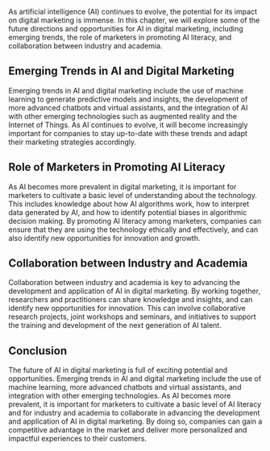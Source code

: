 
As artificial intelligence (AI) continues to evolve, the potential for its impact on digital marketing is immense. In this chapter, we will explore some of the future directions and opportunities for AI in digital marketing, including emerging trends, the role of marketers in promoting AI literacy, and collaboration between industry and academia.

Emerging Trends in AI and Digital Marketing
-------------------------------------------

Emerging trends in AI and digital marketing include the use of machine learning to generate predictive models and insights, the development of more advanced chatbots and virtual assistants, and the integration of AI with other emerging technologies such as augmented reality and the Internet of Things. As AI continues to evolve, it will become increasingly important for companies to stay up-to-date with these trends and adapt their marketing strategies accordingly.

Role of Marketers in Promoting AI Literacy
------------------------------------------

As AI becomes more prevalent in digital marketing, it is important for marketers to cultivate a basic level of understanding about the technology. This includes knowledge about how AI algorithms work, how to interpret data generated by AI, and how to identify potential biases in algorithmic decision making. By promoting AI literacy among marketers, companies can ensure that they are using the technology ethically and effectively, and can also identify new opportunities for innovation and growth.

Collaboration between Industry and Academia
-------------------------------------------

Collaboration between industry and academia is key to advancing the development and application of AI in digital marketing. By working together, researchers and practitioners can share knowledge and insights, and can identify new opportunities for innovation. This can involve collaborative research projects, joint workshops and seminars, and initiatives to support the training and development of the next generation of AI talent.

Conclusion
----------

The future of AI in digital marketing is full of exciting potential and opportunities. Emerging trends in AI and digital marketing include the use of machine learning, more advanced chatbots and virtual assistants, and integration with other emerging technologies. As AI becomes more prevalent, it is important for marketers to cultivate a basic level of AI literacy and for industry and academia to collaborate in advancing the development and application of AI in digital marketing. By doing so, companies can gain a competitive advantage in the market and deliver more personalized and impactful experiences to their customers.
